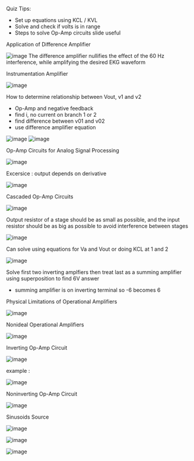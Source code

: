 Quiz Tips: 
  - Set up equations using KCL / KVL
  - Solve and check if volts is in range
  - Steps to solve Op-Amp circuits slide useful

Application of Difference Amplifier

![image](https://github.com/user-attachments/assets/286c7b88-4a02-4dde-bfde-47944fb9591b)
The difference amplifier nullifies the effect of the 60 Hz interference, while amplifying the desired EKG waveform

Instrumentation Amplifier 

![image](https://github.com/user-attachments/assets/0fbc4154-6711-47db-b595-ff74fe1dd2c8)

How to determine relationship between Vout, v1 and v2
- Op-Amp and negative feedback
- find i, no current on branch 1 or 2
- find difference between v01 and v02
- use difference amplifier equation

![image](https://github.com/user-attachments/assets/7f2a3a3d-ea38-4d36-bc4b-756f9b26dafa)
![image](https://github.com/user-attachments/assets/018c6c21-178b-4014-876a-dedaffab2d6d)

Op-Amp Circuits for Analog Signal Processing 

![image](https://github.com/user-attachments/assets/9750a270-8f73-4fbc-93be-f7662b6c5535)

Excersice : output depends on derivative

![image](https://github.com/user-attachments/assets/dce08535-3cca-484a-b799-cfe4705a63b2)

Cascaded Op-Amp Circuits

![image](https://github.com/user-attachments/assets/606cf63a-f2c4-425c-86bb-c3c01955ef61)

Output resistor of a stage should be as small as possible, and the input resistor should be as big as possible to avoid interference between stages 

![image](https://github.com/user-attachments/assets/ea884a50-e1e2-440b-b7cc-2676c512670d)

Can solve using equations for Va and Vout or doing KCL at 1 and 2

![image](https://github.com/user-attachments/assets/7dbdb513-6545-4c8c-8111-153d6fbfecd6)

Solve first two inverting amplfiers then treat last as a summing amplifier using superposition to find 6V answer
- summing amplifier is on inverting terminal so -6 becomes 6

Physical Limitations of Operational Amplifiers

![image](https://github.com/user-attachments/assets/58ed5d0c-1f6b-408b-938d-8ee3a1853377)

Nonideal Operational Amplifiers 

![image](https://github.com/user-attachments/assets/4fbfe58e-545f-4737-a864-a6fd8974924a)

Inverting Op-Amp Circuit 

![image](https://github.com/user-attachments/assets/a7b63736-0a0d-42aa-a47a-8ce1d71255d0)

example :

![image](https://github.com/user-attachments/assets/25492ce4-f2c2-40bb-a3fb-d7f0cc3e0875)

Noninverting Op-Amp Circuit

![image](https://github.com/user-attachments/assets/072fb4df-926c-44c5-bf4f-1446ec42555f)

Sinusoids Source

![image](https://github.com/user-attachments/assets/dc1cbbac-305d-4354-ba73-c636ca7d5cd0)

![image](https://github.com/user-attachments/assets/ca11cd8c-ce96-4749-8ed6-65837430d7d7)

![image](https://github.com/user-attachments/assets/a60a3810-f9d1-4113-a5ea-ef625ff040dd)

